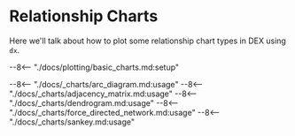 # Relationship Charts

Here we'll talk about how to plot some relationship chart types in DEX using `dx`.

--8<-- "./docs/plotting/basic_charts.md:setup"

--8<-- "./docs/_charts/arc_diagram.md:usage"
--8<-- "./docs/_charts/adjacency_matrix.md:usage"
--8<-- "./docs/_charts/dendrogram.md:usage"
--8<-- "./docs/_charts/force_directed_network.md:usage"
--8<-- "./docs/_charts/sankey.md:usage"
